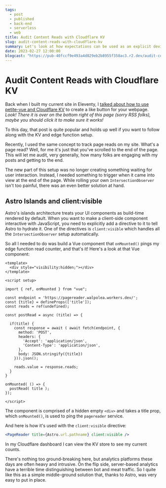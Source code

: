 ```yaml
---
tags: 
  - post
  - published
  - back-end
  - serverless
  - web
title: Audit Content Reads with Cloudflare KV
slug: audit-content-reads-with-cloudflare-kv
summary: Let's look at how expectations can be used as an explicit device to improve work and working relationships.
date: 2023-02-27 12:00:00
blogcast: "https://pub-40fccf9e493a4d029eb2b8955f358ac3.r2.dev/audit-content-reads-with-cloudflare-kv.mp3"
---
```


# Audit Content Reads with Cloudflare KV

Back when I built my current site in Eleventy, I [talked about how to use petite-vue and Cloudflare KV](/blog/building-a-like-button-with-cloudflare-workers) to create a like button for your webpage. *Look! There it is over on the bottom right of this page (sorry RSS folks), maybe you should click it to make sure it works!*

To this day, that post is quite popular and holds up well if you want to follow along with the KV and edge function setup.

Recently, I used the same concept to track page reads on my site. What's a page read? Well, for me it's just that you've scrolled to the end of the page. This will let me audit, very generally, how many folks are engaging with my posts and getting to the end.

The new part of this setup was no longer creating something waiting for user interaction. Instead, I needed something to trigger when it came into view at the end of the page. While rolling your own `IntersectionObserver` isn't too painful, there was an even better solution at hand.

## Astro Islands and client:visible

Astro's islands architecture treats your UI components as build-time rendered by default. When you want to make a client-side component interactive with JavaScript, you need to explicitly add a directive to it to tell Astro to hydrate it. One of the directives is `client:visible` which handles all the `IntersectionObserver` setup automatically.

So all I needed to do was build a Vue component that `onMounted()` pings my edge function read counter, and that's it! Here's a look at that Vue component:


```vue
<template>
  <div style="visibility:hidden;"></div>
</template>

<script setup>

import { ref, onMounted } from "vue";

const endpoint = 'https://pagereader.walpolea.workers.dev/';
const {title} = defineProps(['title']);
const reads = ref(undefined);

const postRead = async (title) => {

  if(title) {
    const response = await ( await fetch(endpoint, {
      method: 'POST',
      headers: {
        'Accept': 'application/json',
        'Content-Type': 'application/json',
      },
      body: JSON.stringify({title})
    })).json();

    reads.value = response.reads;
  } 
}

onMounted( () => {
  postRead( title );
});

</script>
```

The component is comprised of a hidden empty `<div>` and takes a title prop, which `onMounted()`, is used to ping the `pagereader` service.

And here is how it's used with the `client:visible` directive:

```jsx
<PageReader title={Astro.url.pathname} client:visible />
```

In my Cloudflare dashboard I can view the KV store to see my current counts.

There's nothing too ground-breaking here, but analytics platforms these days are often heavy and intrusive. On the flip side, server-based analytics have a terrible time distinguishing between bot and meat traffic. So I quite like this as a simple middle-ground solution that, thanks to Astro, was very easy to put in place.
